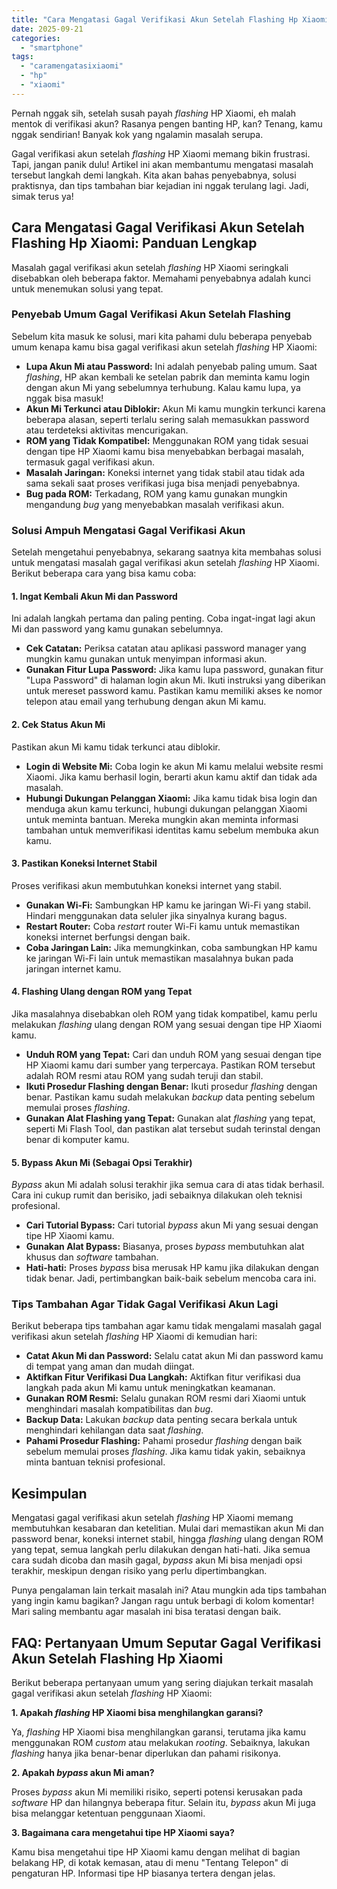 ```yaml
---
title: "Cara Mengatasi Gagal Verifikasi Akun Setelah Flashing Hp Xiaomi"
date: 2025-09-21
categories: 
  - "smartphone"
tags: 
  - "caramengatasixiaomi"
  - "hp"
  - "xiaomi"
---
```


Pernah nggak sih, setelah susah payah _flashing_ HP Xiaomi, eh malah mentok di verifikasi akun? Rasanya pengen banting HP, kan? Tenang, kamu nggak sendirian! Banyak kok yang ngalamin masalah serupa.

Gagal verifikasi akun setelah _flashing_ HP Xiaomi memang bikin frustrasi. Tapi, jangan panik dulu! Artikel ini akan membantumu mengatasi masalah tersebut langkah demi langkah. Kita akan bahas penyebabnya, solusi praktisnya, dan tips tambahan biar kejadian ini nggak terulang lagi. Jadi, simak terus ya!

## Cara Mengatasi Gagal Verifikasi Akun Setelah Flashing Hp Xiaomi: Panduan Lengkap

Masalah gagal verifikasi akun setelah _flashing_ HP Xiaomi seringkali disebabkan oleh beberapa faktor. Memahami penyebabnya adalah kunci untuk menemukan solusi yang tepat.

### Penyebab Umum Gagal Verifikasi Akun Setelah Flashing

Sebelum kita masuk ke solusi, mari kita pahami dulu beberapa penyebab umum kenapa kamu bisa gagal verifikasi akun setelah _flashing_ HP Xiaomi:

- **Lupa Akun Mi atau Password:** Ini adalah penyebab paling umum. Saat _flashing_, HP akan kembali ke setelan pabrik dan meminta kamu login dengan akun Mi yang sebelumnya terhubung. Kalau kamu lupa, ya nggak bisa masuk!
- **Akun Mi Terkunci atau Diblokir:** Akun Mi kamu mungkin terkunci karena beberapa alasan, seperti terlalu sering salah memasukkan password atau terdeteksi aktivitas mencurigakan.
- **ROM yang Tidak Kompatibel:** Menggunakan ROM yang tidak sesuai dengan tipe HP Xiaomi kamu bisa menyebabkan berbagai masalah, termasuk gagal verifikasi akun.
- **Masalah Jaringan:** Koneksi internet yang tidak stabil atau tidak ada sama sekali saat proses verifikasi juga bisa menjadi penyebabnya.
- **Bug pada ROM:** Terkadang, ROM yang kamu gunakan mungkin mengandung _bug_ yang menyebabkan masalah verifikasi akun.

### Solusi Ampuh Mengatasi Gagal Verifikasi Akun

Setelah mengetahui penyebabnya, sekarang saatnya kita membahas solusi untuk mengatasi masalah gagal verifikasi akun setelah _flashing_ HP Xiaomi. Berikut beberapa cara yang bisa kamu coba:

#### 1\. Ingat Kembali Akun Mi dan Password

Ini adalah langkah pertama dan paling penting. Coba ingat-ingat lagi akun Mi dan password yang kamu gunakan sebelumnya.

- **Cek Catatan:** Periksa catatan atau aplikasi password manager yang mungkin kamu gunakan untuk menyimpan informasi akun.
- **Gunakan Fitur Lupa Password:** Jika kamu lupa password, gunakan fitur "Lupa Password" di halaman login akun Mi. Ikuti instruksi yang diberikan untuk mereset password kamu. Pastikan kamu memiliki akses ke nomor telepon atau email yang terhubung dengan akun Mi kamu.

#### 2\. Cek Status Akun Mi

Pastikan akun Mi kamu tidak terkunci atau diblokir.

- **Login di Website Mi:** Coba login ke akun Mi kamu melalui website resmi Xiaomi. Jika kamu berhasil login, berarti akun kamu aktif dan tidak ada masalah.
- **Hubungi Dukungan Pelanggan Xiaomi:** Jika kamu tidak bisa login dan menduga akun kamu terkunci, hubungi dukungan pelanggan Xiaomi untuk meminta bantuan. Mereka mungkin akan meminta informasi tambahan untuk memverifikasi identitas kamu sebelum membuka akun kamu.

#### 3\. Pastikan Koneksi Internet Stabil

Proses verifikasi akun membutuhkan koneksi internet yang stabil.

- **Gunakan Wi-Fi:** Sambungkan HP kamu ke jaringan Wi-Fi yang stabil. Hindari menggunakan data seluler jika sinyalnya kurang bagus.
- **Restart Router:** Coba _restart_ router Wi-Fi kamu untuk memastikan koneksi internet berfungsi dengan baik.
- **Coba Jaringan Lain:** Jika memungkinkan, coba sambungkan HP kamu ke jaringan Wi-Fi lain untuk memastikan masalahnya bukan pada jaringan internet kamu.

#### 4\. Flashing Ulang dengan ROM yang Tepat

Jika masalahnya disebabkan oleh ROM yang tidak kompatibel, kamu perlu melakukan _flashing_ ulang dengan ROM yang sesuai dengan tipe HP Xiaomi kamu.

- **Unduh ROM yang Tepat:** Cari dan unduh ROM yang sesuai dengan tipe HP Xiaomi kamu dari sumber yang terpercaya. Pastikan ROM tersebut adalah ROM resmi atau ROM yang sudah teruji dan stabil.
- **Ikuti Prosedur Flashing dengan Benar:** Ikuti prosedur _flashing_ dengan benar. Pastikan kamu sudah melakukan _backup_ data penting sebelum memulai proses _flashing_.
- **Gunakan Alat Flashing yang Tepat:** Gunakan alat _flashing_ yang tepat, seperti Mi Flash Tool, dan pastikan alat tersebut sudah terinstal dengan benar di komputer kamu.

#### 5\. Bypass Akun Mi (Sebagai Opsi Terakhir)

_Bypass_ akun Mi adalah solusi terakhir jika semua cara di atas tidak berhasil. Cara ini cukup rumit dan berisiko, jadi sebaiknya dilakukan oleh teknisi profesional.

- **Cari Tutorial Bypass:** Cari tutorial _bypass_ akun Mi yang sesuai dengan tipe HP Xiaomi kamu.
- **Gunakan Alat Bypass:** Biasanya, proses _bypass_ membutuhkan alat khusus dan _software_ tambahan.
- **Hati-hati:** Proses _bypass_ bisa merusak HP kamu jika dilakukan dengan tidak benar. Jadi, pertimbangkan baik-baik sebelum mencoba cara ini.

### Tips Tambahan Agar Tidak Gagal Verifikasi Akun Lagi

Berikut beberapa tips tambahan agar kamu tidak mengalami masalah gagal verifikasi akun setelah _flashing_ HP Xiaomi di kemudian hari:

- **Catat Akun Mi dan Password:** Selalu catat akun Mi dan password kamu di tempat yang aman dan mudah diingat.
- **Aktifkan Fitur Verifikasi Dua Langkah:** Aktifkan fitur verifikasi dua langkah pada akun Mi kamu untuk meningkatkan keamanan.
- **Gunakan ROM Resmi:** Selalu gunakan ROM resmi dari Xiaomi untuk menghindari masalah kompatibilitas dan _bug_.
- **Backup Data:** Lakukan _backup_ data penting secara berkala untuk menghindari kehilangan data saat _flashing_.
- **Pahami Prosedur Flashing:** Pahami prosedur _flashing_ dengan baik sebelum memulai proses _flashing_. Jika kamu tidak yakin, sebaiknya minta bantuan teknisi profesional.

## Kesimpulan

Mengatasi gagal verifikasi akun setelah _flashing_ HP Xiaomi memang membutuhkan kesabaran dan ketelitian. Mulai dari memastikan akun Mi dan password benar, koneksi internet stabil, hingga _flashing_ ulang dengan ROM yang tepat, semua langkah perlu dilakukan dengan hati-hati. Jika semua cara sudah dicoba dan masih gagal, _bypass_ akun Mi bisa menjadi opsi terakhir, meskipun dengan risiko yang perlu dipertimbangkan.

Punya pengalaman lain terkait masalah ini? Atau mungkin ada tips tambahan yang ingin kamu bagikan? Jangan ragu untuk berbagi di kolom komentar! Mari saling membantu agar masalah ini bisa teratasi dengan baik.

## FAQ: Pertanyaan Umum Seputar Gagal Verifikasi Akun Setelah Flashing Hp Xiaomi

Berikut beberapa pertanyaan umum yang sering diajukan terkait masalah gagal verifikasi akun setelah _flashing_ HP Xiaomi:

**1\. Apakah _flashing_ HP Xiaomi bisa menghilangkan garansi?**

Ya, _flashing_ HP Xiaomi bisa menghilangkan garansi, terutama jika kamu menggunakan ROM _custom_ atau melakukan _rooting_. Sebaiknya, lakukan _flashing_ hanya jika benar-benar diperlukan dan pahami risikonya.

**2\. Apakah _bypass_ akun Mi aman?**

Proses _bypass_ akun Mi memiliki risiko, seperti potensi kerusakan pada _software_ HP dan hilangnya beberapa fitur. Selain itu, _bypass_ akun Mi juga bisa melanggar ketentuan penggunaan Xiaomi.

**3\. Bagaimana cara mengetahui tipe HP Xiaomi saya?**

Kamu bisa mengetahui tipe HP Xiaomi kamu dengan melihat di bagian belakang HP, di kotak kemasan, atau di menu "Tentang Telepon" di pengaturan HP. Informasi tipe HP biasanya tertera dengan jelas.
